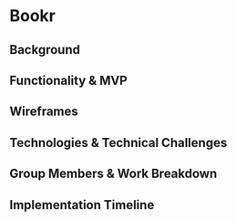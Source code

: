 # Bookr

## Background

## Functionality & MVP

## Wireframes

## Technologies & Technical Challenges

## Group Members & Work Breakdown

## Implementation Timeline
